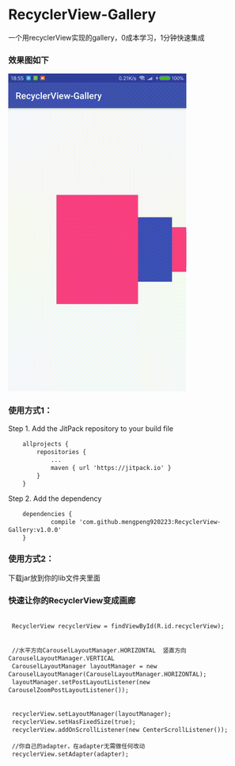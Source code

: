 # RecyclerView-Gallery
一个用recyclerView实现的gallery，0成本学习，1分钟快速集成

### 效果图如下
![](Untitled.gif)

### 使用方式1：
Step 1. Add the JitPack repository to your build file
```
	allprojects {
		repositories {
			...
			maven { url 'https://jitpack.io' }
		}
	}
```
Step 2. Add the dependency
```  
    dependencies {
	        compile 'com.github.mengpeng920223:RecyclerView-Gallery:v1.0.0'
    }
```

### 使用方式2：
下载jar<herf url="https://gitee.com/mengpeng920223/RecyclerView-Gallery/raw/master/recyclerview_gallery_V1.0.0.jar">放到你的lib文件夹里面


### 快速让你的RecyclerView变成画廊
```

 RecyclerView recyclerView = findViewById(R.id.recyclerView);
 

 //水平方向CarouselLayoutManager.HORIZONTAL  竖直方向CarouselLayoutManager.VERTICAL
 CarouselLayoutManager layoutManager = new CarouselLayoutManager(CarouselLayoutManager.HORIZONTAL);
 layoutManager.setPostLayoutListener(new CarouselZoomPostLayoutListener());
 

 recyclerView.setLayoutManager(layoutManager);
 recyclerView.setHasFixedSize(true);
 recyclerView.addOnScrollListener(new CenterScrollListener());
 
 //你自己的adapter，在adapter无需做任何改动
 recyclerView.setAdapter(adapter);
```
